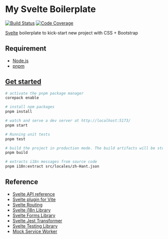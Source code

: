# My Svelte Boilerplate

[![Build Status][build-badge]][build] [![Code Coverage][codecov-badge]][codecov]

[build]: https://github.com/akunzai/svelte-boilerplate/actions/workflows/build.yml
[build-badge]: https://github.com/akunzai/svelte-boilerplate/actions/workflows/build.yml/badge.svg
[codecov]: https://codecov.io/gh/akunzai/svelte-boilerplate
[codecov-badge]: https://codecov.io/gh/akunzai/svelte-boilerplate/branch/main/graph/badge.svg?token=MIhzjUoLaM

[Svelte](https://svelte.dev) boilerplate to kick-start new project with CSS + Bootstrap

## Requirement

- [Node.js](https://nodejs.org)
- [pnpm](https://pnpm.io/)

## [Get started](https://svelte.dev/blog/the-easiest-way-to-get-started)

```sh
# activate the pnpm package manager
corepack enable

# install npm packages
pnpm install

# watch and serve a dev server at http://localhost:5173/
pnpm start

# Running unit tests
pnpm test

# build the project in production mode. The build artifacts will be stored in the `dist/` directory
pnpm build

# extracts i18n messages from source code
pnpm i18n:extract src/locales/zh-Hant.json
```

## Reference

- [Svelte API reference](https://svelte.dev/docs)
- [Svelte plugin for Vite](https://github.com/sveltejs/vite-plugin-svelte)
- [Svelte Routing](https://github.com/EmilTholin/svelte-routing)
- [Svelte i18n Library](https://github.com/kaisermann/svelte-i18n)
- [Svelte Forms Library](https://github.com/tjinauyeung/svelte-forms-lib)
- [Svelte Jest Transformer](https://github.com/svelteness/svelte-jester)
- [Svelte Testing Library](https://testing-library.com/docs/svelte-testing-library/intro)
- [Mock Service Worker](https://mswjs.io/docs/)

